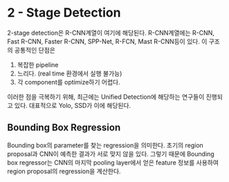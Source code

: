 # 2 - Stage Detection
2-stage detection은 R-CNN계열이 여기에 해당된다. R-CNN계열에는 R-CNN, Fast R-CNN, Faster R-CNN, SPP-Net, R-FCN, Mast R-CNN등이 있다. 이 구조의 공통적인 단점은 
1. 복잡한 pipeline
2. 느리다. (real time 환경에서 실행 불가능)
3. 각 component를 optimize하기 어렵다.

이러한 점을 극복하기 위해, 최근에는 Unified Detection에 해당하는 연구들이 진행되고 있다. 대표적으로 Yolo, SSD가 이에 해당된다.

## Bounding Box Regression
Bounding box의 parameter를 찾는 regression을 의미한다. 초기의 region proposal과 CNN이 예측한 결과가 서로 맞지 않을 있다. 그렇기 때문에 Bounding box regressor는 CNN의 마지막 pooling layer에서 얻은 feature 정보를 사용하여 region proposal의 regression을 계산한다.
